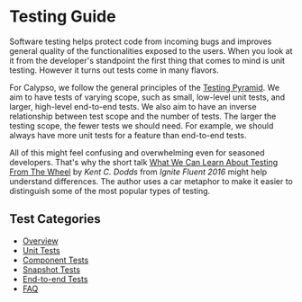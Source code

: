 # Testing Guide

Software testing helps protect code from incoming bugs and improves general quality of the functionalities exposed to the users. When you look at it from the developer's standpoint the first thing that comes to mind is unit testing. However it turns out tests come in many flavors.

For Calypso, we follow the general principles of the [Testing Pyramid](https://martinfowler.com/articles/practical-test-pyramid.html). We aim to have tests of varying scope, such as small, low-level unit tests, and larger, high-level end-to-end tests. We also aim to have an inverse relationship between test scope and the number of tests. The larger the testing scope, the fewer tests we should need. For example, we should always have more unit tests for a feature than end-to-end tests.

All of this might feel confusing and overwhelming even for seasoned developers. That's why the short talk [What We Can Learn About Testing From The Wheel](https://www.youtube.com/watch?v=Da9wfQ0frGA) by _Kent C. Dodds_ from _Ignite Fluent 2016_ might help understand differences. The author uses a car metaphor to make it easier to distinguish some of the most popular types of testing.

## Test Categories

- [Overview](./testing-overview.md)
- [Unit Tests](./unit-tests.md)
- [Component Tests](./component-tests.md)
- [Snapshot Tests](./snapshot-testing.md)
- [End-to-end Tests](../../test/e2e/README.md)
- [FAQ](./faq.md)

